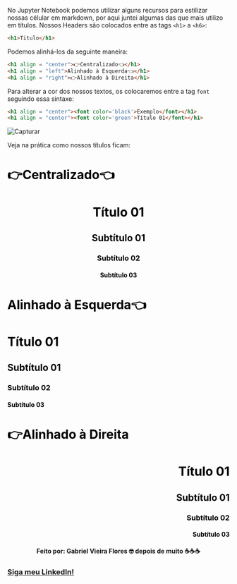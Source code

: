 No Jupyter Notebook podemos utilizar alguns recursos para estilizar nossas célular em markdown, por aqui juntei algumas das que mais utilizo em títulos.
Nossos Headers são colocados entre as tags ```<h1>``` a  ```<h6>```:
```HTML
<h1>Titulo</h1>
```
Podemos alinhá-los da seguinte maneira:
```HTML
<h1 align = "center">👉Centralizado👈</h1>
<h1 align = "left">Alinhado à Esquerda👈</h1>
<h1 align = "right">👉Alinhado à Direita</h1>
```
Para alterar a cor dos nossos textos, os colocaremos entre a tag ```font``` seguindo essa sintaxe:
```HTML
<h1 align = "center"><font color='black'>Exemplo</font></h1>
<h1 align = "center"><font color='green'>Título 01</font></h1>
```
![Capturar](https://user-images.githubusercontent.com/48156370/82354237-ec04a580-99d6-11ea-9378-8aea5f2d5f20.JPG)

Veja na prática como nossos títulos ficam:

<h1><font color='black'>👉Centralizado👈</font></h1>
<h1 align = "center"><font color='black'>Título 01</font></h1>
<h2 align = "center"><font color='black'>Subtítulo 01</font></h2>
<h3 align = "center"><font color='black'>Subtítulo 02</font></h3>
<h4 align = "center"><font color='black'>Subtítulo 03</font></h4>
<h1><font color='black'>Alinhado à Esquerda👈</font></h1>
<h1><font color='black'>Título 01</font></h1>
<h2><font color='black'>Subtítulo 01</font></h2>
<h3><font color='black'>Subtítulo 02</font></h3>
<h4><font color='black'>Subtítulo 03</font></h4>
<h1><font color='black'>👉Alinhado à Direita</font></h1>
<h1 align = "right"><font color='black'>Título 01</font></h1>
<h2 align = "right"><font color='black'>Subtítulo 01</font></h2>
<h3 align = "right"><font color='black'>Subtítulo 02</font></h3>
<h4 align = "right"><font color='black'>Subtítulo 03</font></h4>

<h4 align = "center">
Feito por: Gabriel Vieira Flores 🤓
depois de muito ☕☕☕
</h4>

### [Siga meu LinkedIn!](https://www.linkedin.com/in/gvieiraf/)
